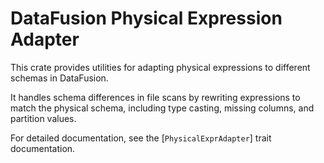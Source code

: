 # DataFusion Physical Expression Adapter

This crate provides utilities for adapting physical expressions to different schemas in DataFusion.

It handles schema differences in file scans by rewriting expressions to match the physical schema,
including type casting, missing columns, and partition values.

For detailed documentation, see the [`PhysicalExprAdapter`] trait documentation.
